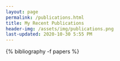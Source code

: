 ```yaml
---
layout: page
permalink: /publications.html
title: My Recent Publications
header-img: /assets/img/publications.png
last-updated: 2020-10-30 5:55 PM
---
```



{% bibliography -f papers %}



